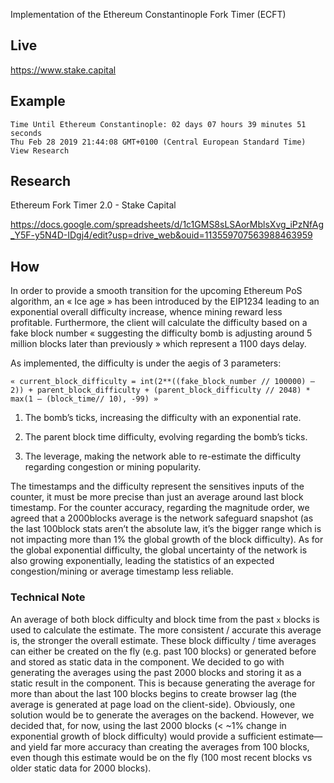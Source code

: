Implementation of the Ethereum Constantinople Fork Timer (ECFT)

## Live 

https://www.stake.capital

## Example 
```
Time Until Ethereum Constantinople: 02 days 07 hours 39 minutes 51 seconds
Thu Feb 28 2019 21:44:08 GMT+0100 (Central European Standard Time)
View Research
```

## Research 

Ethereum Fork Timer 2.0 - Stake Capital

https://docs.google.com/spreadsheets/d/1c1GMS8sLSAorMblsXvg_iPzNfAg_Y5F-y5N4D-IDgj4/edit?usp=drive_web&ouid=113559707563988463959

## How

In order to provide a smooth transition for the upcoming Ethereum PoS algorithm, an « Ice age » has been introduced by the EIP1234 leading to an exponential overall difficulty increase, whence mining reward less profitable. Furthermore, the client will calculate the difficulty based on a fake block number « suggesting the difficulty bomb is adjusting around 5 million blocks later than previously » which represent a 1100 days delay. 

As implemented, the difficulty is under the aegis of 3 parameters: 

```« current_block_difficulty = int(2**((fake_block_number // 100000) — 2)) + parent_block_difficulty + (parent_block_difficulty // 2048) * max(1 — (block_time// 10), -99) »```

1. The bomb’s ticks, increasing the difficulty with an exponential rate. 

2. The parent block time difficulty, evolving regarding the bomb’s ticks.

3. The leverage, making the network able to re-estimate the difficulty regarding congestion or mining popularity.

The timestamps and the difficulty represent the sensitives inputs of the counter, it must be more precise than just an average around last block timestamp.
For the counter accuracy, regarding the magnitude order, we agreed that a 2000blocks average is the network safeguard snapshot (as the last 100block stats aren’t the absolute law, it’s the bigger range which is not impacting more than 1% the global growth of the block difficulty).
As for the global exponential difficulty, the global uncertainty of the network is also growing exponentially, leading the statistics of an expected congestion/mining or average timestamp less reliable. 


### Technical Note

An average of both block difficulty and block time from the past `x` blocks is used to calculate the estimate. The more consistent / accurate this average is, the stronger the overall estimate. These block difficulty / time averages can either be created on the fly (e.g. past 100 blocks) or generated before and stored as static data in the component. We decided to go with generating the averages using the past 2000 blocks and storing it as a static result in the component. This is because generating the average for more than about the last 100 blocks begins to create browser lag (the average is generated at page load on the client-side). Obviously, one solution would be to generate the averages on the backend. However, we decided that, for now, using the last 2000 blocks (< ~1% change in exponential growth of block difficulty) would provide a sufficient estimate—and yield far more accuracy than creating the averages from 100 blocks, even though this estimate would be on the fly (100 most recent blocks vs older static data for 2000 blocks).
